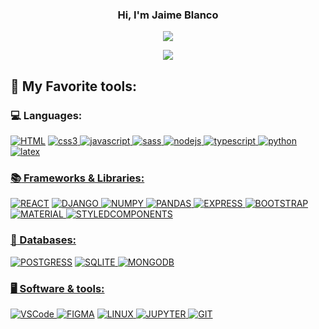 <h3 align="center">Hi, I'm Jaime Blanco</h3>
<p align="center">
 <a href="https://github.com/DenverCoder1/readme-typing-svg"><img src="https://readme-typing-svg.herokuapp.com?color=%2329D4F7&width=450&lines=Front-End+Web+developer;Passionate+about+learning+new+things"></a>
</p>
<p align="center">
  <a href="https://github.com/anuraghazra/github-readme-stats"><img src="https://github-readme-stats.vercel.app/api/top-langs/?username=Jaime9611&layout=compact&theme=dark"/> </a>
</p>


<!-- Social icons section 
<h3 align="left">Connect with me:</h3>
<p align="left">
<a href="your link" target="blank"><img align="center" src="https://cdn.jsdelivr.net/npm/simple-icons@3.0.1/icons/twitter.svg" alt="" height="30" width="40" /></a>
<a href="your link" target="blank"><img align="center" src="https://cdn.jsdelivr.net/npm/simple-icons@3.0.1/icons/linkedin.svg" alt="" height="30" width="40" /></a>
<a href="your link" target="blank"><img align="center" src="https://cdn.jsdelivr.net/npm/simple-icons@3.0.1/icons/instagram.svg" alt="" height="30" width="40" /></a>
<a href="your link" target="blank"><img align="center" src="https://cdn.jsdelivr.net/npm/simple-icons@3.0.1/icons/youtube.svg" alt="" height="30" width="40" /></a>
</p>
 -->

<!-- Badges are from https://github.com/Ileriayo/markdown-badges -->
## :hammer: My Favorite tools:

### :computer: Languages:
<p align="left"> 
  <a href="23"><img alt="HTML" src="https://img.shields.io/badge/HTML-E34F26.svg?style=flat&logo=html5&logoColor=white"></a>
  <a href="https://www.twitter.com/" target="_blank"> <img src="https://img.shields.io/badge/CSS-1572B6.svg?style=flat&logo=css3&logoColor=white" alt="css3" />
  <a href="https://www.twitter.com/" target="_blank"> <img src="https://img.shields.io/badge/Javascript-323330.svg?style=flat&logo=javascript&logoColor=%23F7DF1E" alt="javascript" />
  <a href="https://www.twitter.com/" target="_blank"> <img src="https://img.shields.io/badge/SASS-hotpink.svg?style=flat&logo=SASS&logoColor=white" alt="sass" />
  <a href="https://www.twitter.com/" target="_blank"> <img src="https://img.shields.io/badge/Node.js-6DA55F?style=flat&logo=node.js&logoColor=white" alt="nodejs" />
  <a href="https://www.twitter.com/" target="_blank"> <img src="https://img.shields.io/badge/Typescript-007ACC.svg?style=flat&logo=typescript&logoColor=white" alt="typescript" />
  <a href="https://www.twitter.com/" target="_blank"> <img src="https://img.shields.io/badge/Python-3670A0?style=flat&logo=python&logoColor=ffdd54" alt="python" />
  <a href="https://www.twitter.com/" target="_blank"> <img src="https://img.shields.io/badge/LaTeX-008080.svg?style=flat&logo=latex&logoColor=white" alt="latex" />
</p>
    
### :books: Frameworks & Libraries:
<p align="left"> 
  <a href="23"><img alt="REACT" src="https://img.shields.io/badge/React-20232a.svg?style=flat&logo=react&logoColor=%2361DAFB"></a>
  <a href="https://www.twitter.com/" target="_blank"> <img src="https://img.shields.io/badge/Django-092E20.svg?style=flat&logo=django&logoColor=white" alt="DJANGO" />
  <a href="https://www.twitter.com/" target="_blank"> <img src="https://img.shields.io/badge/Numpy-013243.svg?style=flat&logo=numpy&logoColor=white" alt="NUMPY" />
  <a href="https://www.twitter.com/" target="_blank"> <img src="https://img.shields.io/badge/Pandas-150458.svg?style=flat&logo=pandas&logoColor=white" alt="PANDAS" />
  <a href="https://www.twitter.com/" target="_blank"> <img src="https://img.shields.io/badge/Express.js-404d59.svg?style=flat&logo=express&logoColor=%2361DAFB" alt="EXPRESS" />
  <a href="https://www.twitter.com/" target="_blank"> <img src="https://img.shields.io/badge/Bootstrap-563D7C.svg?style=flat&logo=bootstrap&logoColor=white" alt="BOOTSTRAP" />
  <a href="https://www.twitter.com/" target="_blank"> <img src="https://img.shields.io/badge/MUI-0081CB.svg?style=flat&logo=mui&logoColor=white" alt="MATERIAL" />
  <a href="https://www.twitter.com/" target="_blank"> <img src="https://img.shields.io/badge/styled--components-DB7093?style=flat&logo=styled-components&logoColor=white" alt="STYLEDCOMPONENTS" />
</p>    

### :floppy_disk: Databases:
<p align="left"> 
  <a href="23"><img alt="POSTGRESS" src="https://img.shields.io/badge/Postgres-316192.svg?style=flat&logo=postgresql&logoColor=white"></a>
  <a href="https://www.twitter.com/" target="_blank"> <img src="https://img.shields.io/badge/sqlite-07405e.svg?style=flat&logo=sqlite&logoColor=white" alt="SQLITE" />
  <a href="https://www.twitter.com/" target="_blank"> <img src="https://img.shields.io/badge/MongoDB-4ea94b.svg?style=flat&logo=mongodb&logoColor=white" alt="MONGODB" />
</p>

### 🖥️ Software & tools:
<p align="left">
  <a href="https://www.twitter.com/" target="_blank"> <img src="https://img.shields.io/badge/Visual%20Studio%20Code-0078d7.svg?style=flat&logo=visual-studio-code&logoColor=white" alt="VSCode" />
  <a href="23"><img alt="FIGMA" src="https://img.shields.io/badge/Figma-F24E1E.svg?style=flat&logo=figma&logoColor=white"></a>
  <a href="https://www.twitter.com/" target="_blank"> <img src="https://img.shields.io/badge/Linux%20Mint-87CF3E?style=flat&logo=Linux%20Mint&logoColor=white" alt="LINUX" />
  <a href="https://www.twitter.com/" target="_blank"> <img src="https://img.shields.io/badge/Jupyter-FA0F00.svg?style=flat&logo=jupyter&logoColor=white" alt="JUPYTER" />
  <a href="https://www.twitter.com/" target="_blank"> <img src="https://img.shields.io/badge/GIT-F05033.svg?style=flat&logo=git&logoColor=white" alt="GIT" />
</p>


